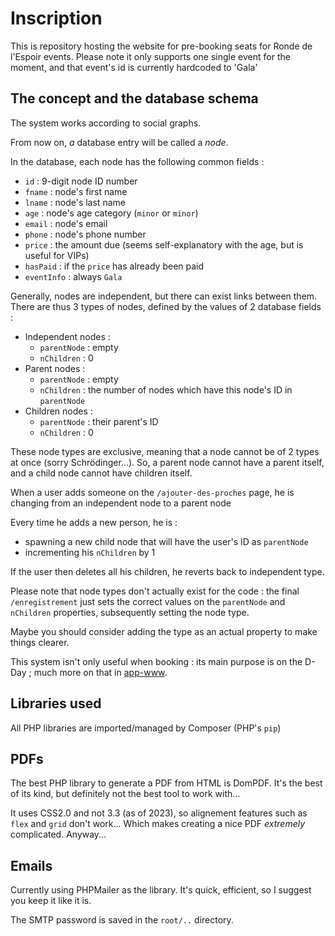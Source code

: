 # Inscription

This is repository hosting the website for pre-booking seats for Ronde de l'Espoir events.
Please note it only supports one single event for the moment, and that event's id is currently hardcoded to 'Gala'

## The concept and the database schema

The system works according to social graphs.

From now on, *a* database entry will be called a *node*.

In the database, each node has the following common fields :
* `id` : 9-digit node ID number
* `fname` : node's first name
* `lname` : node's last name
* `age` : node's age category (`minor` or `minor`)
* `email` : node's email
* `phone` : node's phone number
* `price` : the amount due (seems self-explanatory with the age, but is useful for VIPs)
* `hasPaid` : if the `price` has already been paid
* `eventInfo` : always `Gala`

Generally, nodes are independent, but there can exist links between them.
There are thus 3 types of nodes, defined by the values of 2 database fields :

* Independent nodes :
    * `parentNode` : empty
    * `nChildren` : 0
* Parent nodes : 
    * `parentNode` : empty
    * `nChildren` : the number of nodes which have this node's ID in `parentNode`
* Children nodes :
    * `parentNode` : their parent's ID
    * `nChildren` : 0

These node types are exclusive, meaning that a node cannot be of 2 types at once (sorry Schrödinger...).
So, a parent node cannot have a parent itself, and a child node cannot have children itself.

When a user adds someone on the `/ajouter-des-proches` page, he is changing from an independent node to a parent node

Every time he adds a new person, he is :
* spawning a new child node that will have the user's ID as `parentNode`
* incrementing his `nChildren` by 1

If the user then deletes all his children, he reverts back to independent type.

Please note that node types don't actually exist for the code : the final `/enregistrement` just sets the correct values on the `parentNode` and `nChildren` properties, subsequently setting the node type.

Maybe you should consider adding the type as an actual property to make things clearer.

This system isn't only useful when booking : its main purpose is on the D-Day ; much more on that in [app-www](https://github.com/ronde-de-l-espoir/app-www/README.md).

## Libraries used

All PHP libraries are imported/managed by Composer (PHP's `pip`)

## PDFs

The best PHP library to generate a PDF from HTML is DomPDF.
It's the best of its kind, but definitely not the best tool to work with...

It uses CSS2.0 and not 3.3 (as of 2023), so alignement features such as `flex` and `grid` don't work...
Which makes creating a nice PDF *extremely* complicated. Anyway...

## Emails

Currently using PHPMailer as the library.
It's quick, efficient, so I suggest you keep it like it is.

The SMTP password is saved in the `root/..` directory.